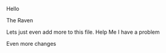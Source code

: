 Hello 

The Raven

Lets just even add more to this file.
Help Me I have a problem

Even more changes